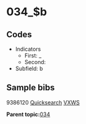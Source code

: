 # 034\_$b

## Codes

-   Indicators
    -   First: \_
    -   Second:
-   Subfield: b

## Sample bibs

9386120 [Quicksearch](https://search.library.yale.edu/catalog/9386120) [VXWS](http://prodorbis.library.yale.edu:7014/vxws/GetHoldingsService?bibId=9386120)

**Parent topic:**[034](../../tags/034/034.md)


